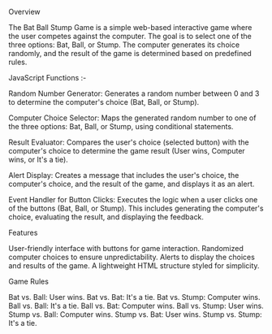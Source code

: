 Overview

The Bat Ball Stump Game is a simple web-based interactive game where the user competes against the computer. The goal is to select one of the three options: Bat, Ball, or Stump. The computer generates its choice randomly, and the result of the game is determined based on predefined rules.



JavaScript Functions :-

Random Number Generator:
Generates a random number between 0 and 3 to determine the computer's choice (Bat, Ball, or Stump).

Computer Choice Selector:
Maps the generated random number to one of the three options: Bat, Ball, or Stump, using conditional statements.

Result Evaluator:
Compares the user's choice (selected button) with the computer's choice to determine the game result (User wins, Computer wins, or It's a tie).

Alert Display:
Creates a message that includes the user's choice, the computer's choice, and the result of the game, and displays it as an alert.

Event Handler for Button Clicks:
Executes the logic when a user clicks one of the buttons (Bat, Ball, or Stump). This includes generating the computer's choice, evaluating the result, and displaying the feedback.



Features

User-friendly interface with buttons for game interaction.
Randomized computer choices to ensure unpredictability.
Alerts to display the choices and results of the game.
A lightweight HTML structure styled for simplicity.



Game Rules

Bat vs. Ball: User wins.
Bat vs. Bat: It's a tie.
Bat vs. Stump: Computer wins.
Ball vs. Ball: It's a tie.
Ball vs. Bat: Computer wins.
Ball vs. Stump: User wins.
Stump vs. Ball: Computer wins.
Stump vs. Bat: User wins.
Stump vs. Stump: It's a tie.
